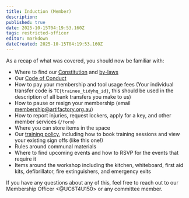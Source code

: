 ```yaml
---
title: Induction (Member)
description: 
published: true
date: 2025-10-15T04:19:53.160Z
tags: restricted-officer
editor: markdown
dateCreated: 2025-10-15T04:19:53.160Z
---
```


As a recap of what was covered, you should now be familiar with:

* Where to find our [Constitution](https://wiki.artifactory.org.au/en/constitution) and [by-laws](https://wiki.artifactory.org.au/en/docs/policies/bylaws)
* Our [Code of Conduct](https://wiki.artifactory.org.au/en/docs/committee/code_of_conduct)
* How to pay your membership and tool usage fees (Your individual transfer code is `TC{trainee_tidyhq_id}`, this should be used in the description of all bank transfers you make to us)
* How to pause or resign your membership (email [membership@artifactory.org.au](mailto:membership@artifactory.org.au))
* How to report injuries, request lockers, apply for a key, and other member services (`/form`)
* Where you can store items in the space
* Our [training policy](https://wiki.artifactory.org.au/en/docs/policies/trainingy), including how to book training sessions and view your existing sign offs (like this one!)
* Rules around communal materials
* Where to find upcoming events and how to RSVP for the events that require it
* Items around the workshop including the kitchen, whiteboard, first aid kits, defibrillator, fire extinguishers, and emergency exits

If you have any questions about any of this, feel free to reach out to our Membership Officer <@UC6T4U150> or any committee member.